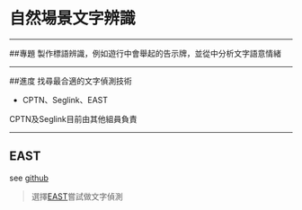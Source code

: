# 自然場景文字辨識

----
##專題
製作標語辨識，例如遊行中會舉起的告示牌，並從中分析文字語意情緒

----
##進度
找尋最合適的文字偵測技術

* CPTN、Seglink、EAST

CPTN及Seglink目前由其他組員負責

----
## EAST
see [github](https://github.com/argman/EAST)

> 選擇[EAST](http://openaccess.thecvf.com/content_cvpr_2017/papers/Zhou_EAST_An_Efficient_CVPR_2017_paper.pdf)嘗試做文字偵測


